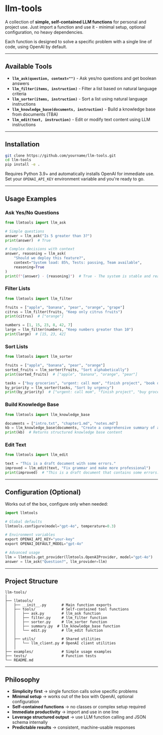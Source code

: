 # llm-tools

A collection of **simple, self-contained LLM functions** for personal and project use.
Just import a function and use it - minimal setup, optional configuration, no heavy dependencies.

Each function is designed to solve a specific problem with a single line of code, using OpenAI by default.

---

## Available Tools

* **`llm_ask(question, context="")`** - Ask yes/no questions and get boolean answers
* **`llm_filter(items, instruction)`** - Filter a list based on natural language criteria
* **`llm_sorter(items, instruction)`** - Sort a list using natural language instructions
* **`llm_knowledge_base(documents, instruction)`** - Build a knowledge base from documents (TBA)
* **`llm_edit(text, instruction)`** - Edit or modify text content using LLM instructions

---

## Installation

```bash
git clone https://github.com/yourname/llm-tools.git
cd llm-tools
pip install -e .
```

Requires Python 3.9+ and automatically installs OpenAI for immediate use.
Set your `OPENAI_API_KEY` environment variable and you're ready to go.

---

## Usage Examples

### Ask Yes/No Questions

```python
from llmtools import llm_ask

# Simple questions
answer = llm_ask("Is 5 greater than 3?")
print(answer)  # True

# Complex decisions with context
answer, reasoning = llm_ask(
    "Should we deploy this feature?", 
    context="System load: 85%, Tests: passing, Team available",
    reasoning=True
)
print(f"{answer} - {reasoning}")  # True - The system is stable and ready...
```

### Filter Lists

```python
from llmtools import llm_filter

fruits = ["apple", "banana", "pear", "orange", "grape"]
citrus = llm_filter(fruits, "Keep only citrus fruits")
print(citrus)  # ["orange"]

numbers = [1, 15, 23, 8, 42, 7]
large = llm_filter(numbers, "Keep numbers greater than 10")
print(large)  # [15, 23, 42]
```

### Sort Lists

```python
from llmtools import llm_sorter

fruits = ["apple", "banana", "pear", "orange"]
sorted_fruits = llm_sorter(fruits, "Sort alphabetically")
print(sorted_fruits)  # ["apple", "banana", "orange", "pear"]

tasks = ["buy groceries", "urgent: call mom", "finish project", "book dentist"]
by_priority = llm_sorter(tasks, "Sort by urgency")
print(by_priority)  # ["urgent: call mom", "finish project", "buy groceries", "book dentist"]
```

### Build Knowledge Base

```python
from llmtools import llm_knowledge_base

documents = ["intro.txt", "chapter1.md", "notes.md"]
kb = llm_knowledge_base(documents, "Create a comprehensive summary of all key concepts")
print(kb)  # Returns structured knowledge base content
```

### Edit Text

```python
from llmtools import llm_edit

text = "This is a draft document with some errors."
improved = llm_edit(text, "Fix grammar and make more professional")
print(improved)  # "This is a draft document that contains some errors."
```

---

## Configuration (Optional)

Works out of the box, configure only when needed:

```python
import llmtools

# Global defaults
llmtools.configure(model="gpt-4o", temperature=0.3)

# Environment variables
export OPENAI_API_KEY="your-key" 
export OPENAI_DEFAULT_MODEL="gpt-4o"

# Advanced usage
llm = llmtools.get_provider(llmtools.OpenAIProvider, model="gpt-4o")
answer = llm_ask("Question?", llm_provider=llm)
```

---

## Project Structure

```
llm-tools/
│
├── llmtools/
│   ├── __init__.py       # Main function exports
│   ├── tools/            # Self-contained tool functions
│   │   ├── ask.py        # llm_ask function
│   │   ├── filter.py     # llm_filter function
│   │   ├── sorter.py     # llm_sorter function
│   │   ├── summary.py  # llm_knowledge_base function
│   │   └── edit.py       # llm_edit function
│   │
│   ├── utils/            # Shared utilities
│   │   └── llm_client.py # OpenAI client utilities
│   │
├── examples/             # Simple usage examples
├── tests/                # Function tests
└── README.md
```

---

## Philosophy

* **Simplicity first** → single function calls solve specific problems
* **Minimal setup** → works out of the box with OpenAI, optional configuration
* **Self-contained functions** → no classes or complex setup required
* **Immediate productivity** → import and use in one line
* **Leverage structured output** → use LLM function calling and JSON schema internally
* **Predictable results** → consistent, machine-usable responses
